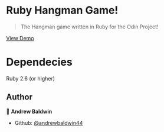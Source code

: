 # Ruby Hangman Game!
>The Hangman game written in Ruby for the Odin Project!

[View Demo](https://repl.it/@andrewbaldwin44/Hangman)

# Dependecies
  Ruby 2.6 (or higher)
 

## Author

👤 **Andrew Baldwin**

- Github: [@andrewbaldwin44](https://github.com/andrewbaldwin44)
